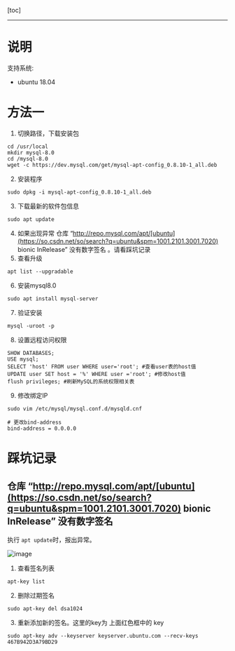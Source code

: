 [toc]

---

# 说明



支持系统: 

- ubuntu 18.04





# 方法一

1. 切换路径，下载安装包

```shell
cd /usr/local
mkdir mysql-8.0
cd /mysql-8.0
wget -c https://dev.mysql.com/get/mysql-apt-config_0.8.10-1_all.deb
```

2. 安装程序

```shell
sudo dpkg -i mysql-apt-config_0.8.10-1_all.deb
```

3. 下载最新的软件包信息 

```shell
sudo apt update	
```

4. 如果出现异常 仓库 “http://repo.mysql.com/apt/[ubuntu](https://so.csdn.net/so/search?q=ubuntu&spm=1001.2101.3001.7020) bionic InRelease” 没有数字签名 。请看踩坑记录
5. 查看升级

```shell
apt list --upgradable
```

6.  安装mysql8.0 

```shell
sudo apt install mysql-server
```

7.  验证安装 

```shell
mysql -uroot -p
```

8. 设置远程访问权限

```shell
SHOW DATABASES;
USE mysql;
SELECT 'host' FROM user WHERE user='root'; #查看user表的host值
UPDATE user SET host = '%' WHERE user ='root'; #修改host值
flush privileges; #刷新MySQL的系统权限相关表
```

9. 修改绑定IP

```shell
sudo vim /etc/mysql/mysql.conf.d/mysqld.cnf

# 更改bind-address
bind-address = 0.0.0.0
```



# 踩坑记录

##  仓库 “http://repo.mysql.com/apt/[ubuntu](https://so.csdn.net/so/search?q=ubuntu&spm=1001.2101.3001.7020) bionic InRelease” 没有数字签名 

执行 `apt update`时，报出异常。

![image](https://smile-sxd.oss-cn-shenzhen.aliyuncs.com/smilex/images/github/blog/1669883831227.jpg)

1. 查看签名列表

```shell
apt-key list
```

2.  删除过期签名 

```shell
sudo apt-key del dsa1024
```

3.  重新添加新的签名。这里的key为 上面红色框中的 key 

```shell
sudo apt-key adv --keyserver keyserver.ubuntu.com --recv-keys 467B942D3A79BD29
```

